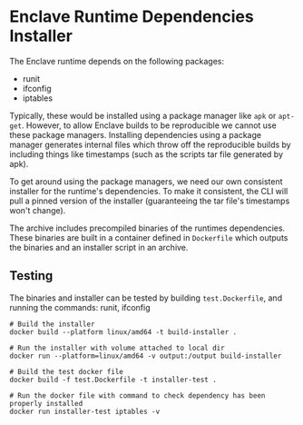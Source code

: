# Enclave Runtime Dependencies Installer

The Enclave runtime depends on the following packages:

- runit
- ifconfig
- iptables

Typically, these would be installed using a package manager like `apk` or `apt-get`. However, to allow Enclave builds to be reproducible we cannot use these package managers. Installing dependencies using a package manager generates internal files which throw off the reproducible builds by including things like timestamps (such as the scripts tar file generated by apk).

To get around using the package managers, we need our own consistent installer for the runtime's dependencies. To make it consistent, the CLI will pull a pinned version of the installer (guaranteeing the tar file's timestamps won't change).

The archive includes precompiled binaries of the runtimes dependencies. These binaries are built in a container defined in `Dockerfile` which outputs the binaries and an installer script in an archive.

## Testing

The binaries and installer can be tested by building `test.Dockerfile`, and running the commands: runit, ifconfig

```
# Build the installer
docker build --platform linux/amd64 -t build-installer .

# Run the installer with volume attached to local dir
docker run --platform=linux/amd64 -v output:/output build-installer
    
# Build the test docker file
docker build -f test.Dockerfile -t installer-test .

# Run the docker file with command to check dependency has been properly installed
docker run installer-test iptables -v
```
